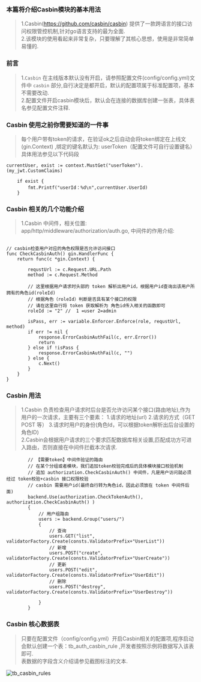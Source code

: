 ###  本篇将介绍Casbin模块的基本用法     
> 1.Casbin(https://github.com/casbin/casbin) 提供了一款跨语言的接口访问权限管控机制,针对go语言支持的最为全面.    
> 2.该模块的使用看起来非常复杂，只要理解了其核心思想，使用是非常简单易懂的. 


###  前言  
> 1.`Casbin` 在主线版本默认没有开启，请参照配置文件(config/config.yml)文件中 `casbin` 部分,自行决定是都开启，默认的配置项属于标准配置项，基本不需要改动.  
> 2.配置文件开启casbin模块后，默认会在连接的数据库创建一张表，具体表名参见配置文件注释.  

### Casbin 使用之前你需要知道的一件事
> 每个用户带有token的请求，在验证ok之后自动会将token绑定在上线文(gin.Context) ,绑定的键名默认为: userToken（配置文件可自行设置键名）
> 具体用法参见以下代码段     
```code   
currentUser, exist := context.MustGet("userToken").(my_jwt.CustomClaims)

	if exist {
		fmt.Printf("userId：%d\n",currentUser.UserId)
	}

```


###  Casbin 相关的几个功能介绍  
>   1.Casbin 中间件，相关位置: app/http/middleware/authorization/auth.go, 中间件的作用介绍:  
```code

// casbin检查用户对应的角色权限是否允许访问接口
func CheckCasbinAuth() gin.HandlerFunc {
	return func(c *gin.Context) {
	
		requstUrl := c.Request.URL.Path
		method := c.Request.Method
		
		// 这里根据用户请求时头部的 token 解析出用户id，根据用户id查询出该用户所拥有的角色id(roleId)
		// 根据角色（roleId）判断是否具有某个接口的权限
		// 请在这里自行将 token 获取解析为 角色id传入相关的函数即可  
		roleId := "2" //  1 =user 2=admin

		isPass, err := variable.Enforcer.Enforce(role, requstUrl, method)
		if err != nil {
			response.ErrorCasbinAuthFail(c, err.Error())
			return
		} else if !isPass {
			response.ErrorCasbinAuthFail(c, "")
		} else {
			c.Next()
		}
	}
}

```

###  Casbin 用法  
> 1.Casbin 负责检查用户请求时后台是否允许访问某个接口(路由地址),作为用户的一次请求，主要有三个要素： 1.请求的地址(url) 2.请求的方式（GET POST 等） 3.请求时用户的身份(角色Id，可以根据token解析出后台设置的角色ID)  
> 2.Casbin会根据用户请求的三个要求匹配数据库相关设置,匹配成功方可进入路由，否则直接在中间件拦截本次请求.  
```code  
		// 【需要token】中间件验证的路由
		// 在某个分组或者模块，我们追加token校验完成后的具体模块接口校验机制
		// 追加 authorization.CheckCasbinAuth() 中间件，凡是用户访问就必须经过 token校验+casbin 接口权限校验  
		// casbin 需要用户id(最终自行转为角色id，因此必须放在 token 中间件后面)  
		backend.Use(authorization.CheckTokenAuth(), authorization.CheckCasbinAuth() )
		{
			// 用户组路由
			users := backend.Group("users/")
			{
				// 查询 
				users.GET("list", validatorFactory.Create(consts.ValidatorPrefix+"UserList"))
				// 新增
				users.POST("create", validatorFactory.Create(consts.ValidatorPrefix+"UserCreate"))
				// 更新
				users.POST("edit", validatorFactory.Create(consts.ValidatorPrefix+"UserEdit"))
				// 删除
				users.POST("destroy", validatorFactory.Create(consts.ValidatorPrefix+"UserDestroy"))

			}
		}	

```


###  Casbin 核心数据表  
> 只要在配置文件（config/config.yml）开启Casbin相关的配置项,程序启动会默认创建一个表：tb_auth_casbin_rule ,开发者按照示例将数据写入该表即可.  
> 表数据的字段含义介绍请参见截图标注的文本.    

![tb_casbin_rules](https://www.ginskeleton.com/images/casbin_introduce.jpg)  
